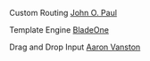 Custom Routing
[John O. Paul](https://medium.com/the-andela-way/how-to-build-a-basic-server-side-routing-system-in-php-e52e613cf241)

Template Engine
[BladeOne](https://github.com/EFTEC/BladeOne)

Drag and Drop Input
[ Aaron Vanston](https://codepen.io/aaronvanston/pen/dpRkXO)